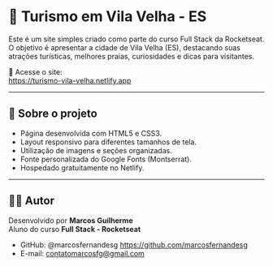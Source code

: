 # 🌴 Turismo em Vila Velha - ES

Este é um site simples criado como parte do curso Full Stack da Rocketseat.  
O objetivo é apresentar a cidade de Vila Velha (ES), destacando suas atrações turísticas, melhores praias, curiosidades e dicas para visitantes.

🔗 Acesse o site:  
https://turismo-vila-velha.netlify.app

---

## 📌 Sobre o projeto

- Página desenvolvida com HTML5 e CSS3.
- Layout responsivo para diferentes tamanhos de tela.
- Utilização de imagens e seções organizadas.
- Fonte personalizada do Google Fonts (Montserrat).
- Hospedado gratuitamente no Netlify.

---

## 🙋‍♂️ Autor

Desenvolvido por **Marcos Guilherme**  
Aluno do curso **Full Stack - Rocketseat**

- GitHub: @marcosfernandesg   https://github.com/marcosfernandesg
- E-mail: contatomarcosfg@gmail.com
